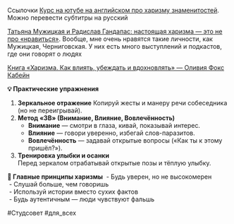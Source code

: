 Ссылочки
[Курс на ютубе на английском про харизму знаменитостей](https://www.youtube.com/c/Charismaoncommand). Можно перевести субтитры на русский

[Татьяна Мужицкая и Радислав Гандапас: настоящая харизма — это не про «нравиться»](https://www.youtube.com/watch?v=B2j7oq5Btsw). Вообще, мне очень нравятся такие личности, как Мужицкая, Черниговская. У них есть много выступлений и подкастов, где они говорят о людях

[Книга «Харизма. Как влиять, убеждать и вдохновлять» — Оливия Фокс Кабейн](https://vk.com/wall-213498464_34083)

**💡 Практические упражнения**
1. **Зеркальное отражение**
	Копируй жесты и манеру речи собеседника (но не переигрывай).
2. **Метод «3В» (Внимание, Влияние, Вовлечённость)**
    - **Внимание** — смотри в глаза, кивай, показывай интерес.
    - **Влияние** — говори уверенно, избегай слов-паразитов.
    - **Вовлечённость** — задавай открытые вопросы («Как ты к этому пришёл?»).
3. **Тренировка улыбки и осанки**  
	Перед зеркалом отрабатывай открытые позы и тёплую улыбку.


 **📌 Главные принципы харизмы**
 - Будь уверен, но не высокомерен  
 - Слушай больше, чем говоришь  
 - Используй истории вместо сухих фактов  
 - Будь аутентичным — люди чувствуют фальшь

#Студсовет #для_всех 